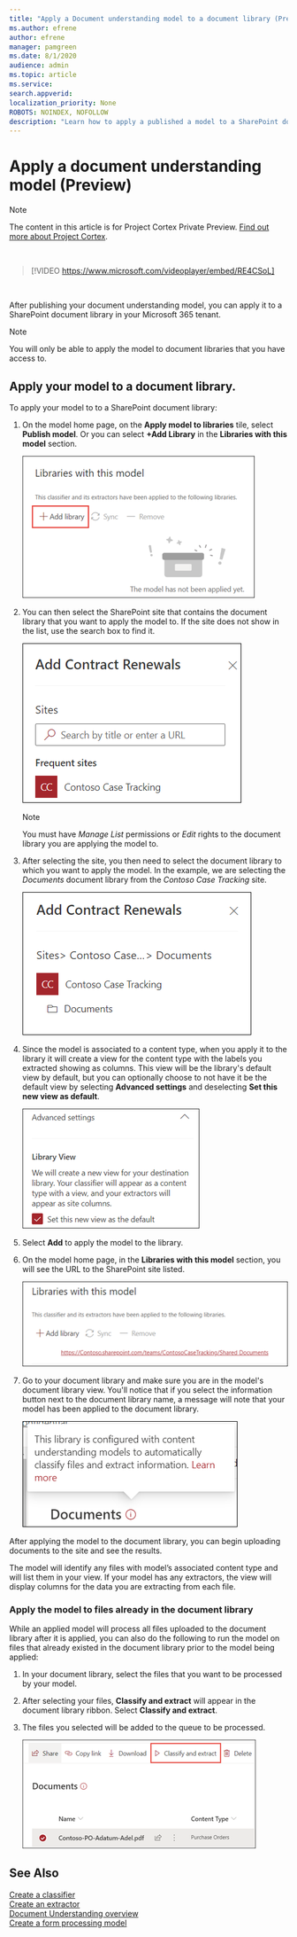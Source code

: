 ```yaml
---
title: "Apply a Document understanding model to a document library (Preview)"
ms.author: efrene
author: efrene
manager: pamgreen
ms.date: 8/1/2020
audience: admin
ms.topic: article
ms.service: 
search.appverid: 
localization_priority: None
ROBOTS: NOINDEX, NOFOLLOW
description: "Learn how to apply a published a model to a SharePoint document library."
---
```


# Apply a document understanding model (Preview)

> [!Note] 
> The content in this article is for Project Cortex Private Preview. [Find out more about Project Cortex](https://aka.ms/projectcortex).

</br>

> [!VIDEO https://www.microsoft.com/videoplayer/embed/RE4CSoL]

</br>

After publishing your document understanding model, you can apply it to a SharePoint document library in your Microsoft 365 tenant.

> [!Note]
> You will only be able to apply the model to document libraries that you have access to.


## Apply your model to a document library.

To apply your model to to a SharePoint document library:

1. On the model home page, on the **Apply model to libraries** tile, select **Publish model**. Or you can  select  **+Add Library** in the **Libraries with this model** section. </br>

    ![Add model to library](../media/content-understanding/apply-to-library.png)</br>

2. You can then select the SharePoint site that contains the document library that you want to apply the model to. If the site does not show in the list, use the search box to find it.</br>

    ![Select a site](../media/content-understanding/site-search.png)</br>

    > [!Note]
    > You must have *Manage List* permissions or *Edit* rights to the document library you are applying the model to.</br>

3. After selecting the site, you then need to select the document library to which you want to apply the model. In the example, we are selecting the *Documents* document library from the *Contoso Case Tracking* site.</br>

    ![Select a doc library](../media/content-understanding/select-doc-library.png)</br>

4. Since the model is associated to a content type, when you apply it to the library it will create a view for the content type with the labels you extracted showing as columns. This view will be the library's default view by default, but you can optionally choose to not have it be the default view by selecting **Advanced settings** and deselecting **Set this new view as default**.</br>

    ![Library view](../media/content-understanding/library-view.png)</br>

5. Select **Add** to apply the model to the library. 
6. On the model home page, in the **Libraries with this model** section, you will see the URL to the SharePoint site listed.</br>

    ![Library view](../media/content-understanding/selected-library.png)</br>

7. Go to your document library and make sure you are in the model's document library view. You'll notice that if you select the information button next to the document library name, a message will note that your model has been applied to the document library.

    ![Library view](../media/content-understanding/info-du.png)</br> 


After applying the model to the document library, you can begin uploading documents to the site and see the results.

The model will identify any files with model’s associated content type and will list them in your view. If your model has any extractors, the view will display columns for the data you are extracting from each file.

### Apply the model to files already in the document library

While an applied model will process all files uploaded to the document library after it is applied, you can also do the following to run the model on files that already existed in the document library prior to the model being applied:

1. In your document library, select the files that you want to be processed by your model.
2. After selecting your files, **Classify and extract** will appear in the document library ribbon. Select **Classify and extract**.
3. The files you selected will be added to the queue to be processed.

      ![Classify and extract](../media/content-understanding/extract-classify.png)</br> 





## See Also
[Create a classifier](create-a-classifier.md)</br>
[Create an extractor](create-an-extractor.md)</br>
[Document Understanding overview](document-understanding-overview.md)</br>
[Create a form processing model](create-a-form-processing-model.md)  




